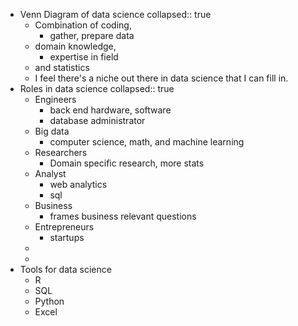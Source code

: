 - Venn Diagram of data science
  collapsed:: true
	- Combination of coding,
		- gather, prepare data
	- domain knowledge,
		- expertise in field
	- and statistics
	- I feel there's a niche out there in data science that I can fill in.
- Roles in data science
  collapsed:: true
	- Engineers
		- back end hardware, software
		- database administrator
	- Big data
		- computer science, math, and machine learning
	- Researchers
		- Domain specific research, more stats
	- Analyst
		- web analytics
		- sql
	- Business
		- frames business relevant questions
	- Entrepreneurs
		- startups
	-
	-
- Tools for data science
	- R
	- SQL
	- Python
	- Excel